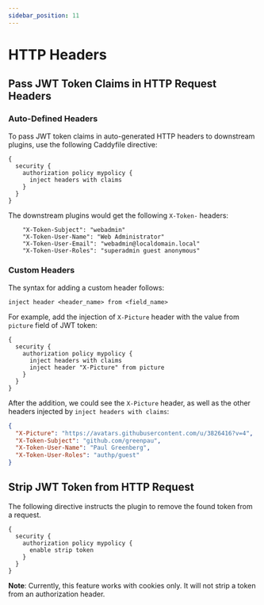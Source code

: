 ```yaml
---
sidebar_position: 11
---
```


# HTTP Headers

## Pass JWT Token Claims in HTTP Request Headers

### Auto-Defined Headers

To pass JWT token claims in auto-generated HTTP headers to downstream
plugins, use the following Caddyfile directive:

```
{
  security {
    authorization policy mypolicy {
      inject headers with claims
    }
  }
}
```

The downstream plugins would get the following `X-Token-` headers:

```
    "X-Token-Subject": "webadmin"
    "X-Token-User-Name": "Web Administrator"
    "X-Token-User-Email": "webadmin@localdomain.local"
    "X-Token-User-Roles": "superadmin guest anonymous"
```


### Custom Headers

The syntax for adding a custom header follows:

```
inject header <header_name> from <field_name>
```

For example, add the injection of `X-Picture` header with the value from `picture` field
of JWT token:

```
{
  security {
    authorization policy mypolicy {
      inject headers with claims
      inject header "X-Picture" from picture
    }
  }
}
```

After the addition, we could see the `X-Picture` header, as well as the other
headers injected by `inject headers with claims`:

```json
{
  "X-Picture": "https://avatars.githubusercontent.com/u/3826416?v=4",
  "X-Token-Subject": "github.com/greenpau",
  "X-Token-User-Name": "Paul Greenberg",
  "X-Token-User-Roles": "authp/guest"
}
```

## Strip JWT Token from HTTP Request

The following directive instructs the plugin to remove the found
token from a request.

```
{
  security {
    authorization policy mypolicy {
      enable strip token
    }
  }
}
```

**Note**: Currently, this feature works with cookies only. It will
not strip a token from an authorization header.
